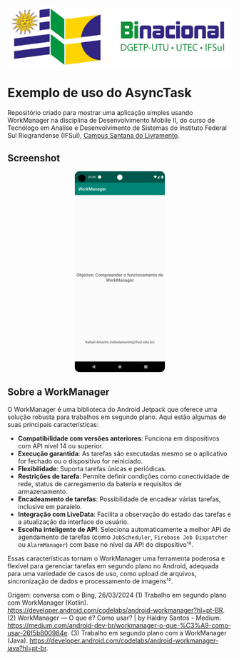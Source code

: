 <p align="center">
    <a href="http://www.santana.ifsul.edu.br/" target="_blank">
    <img src="IFSul-banner.jpg">
    </a>
</p>

# Exemplo de uso do AsyncTask

Repositório criado para mostrar uma aplicação simples usando WorkManager na disciplina de
Desenvolvimento Mobile II, do curso de Tecnólogo em Analise e Desenvolvimento de Sistemas do
Instituto Federal Sul Riograndense (IFSul), [Campus Santana do Livramento](http://www.santana.ifsul.edu.br/).

## Screenshot

<p align="center">
    <img src="image.png" height="450">
</p>

## Sobre a WorkManager

O WorkManager é uma biblioteca do Android Jetpack que oferece uma solução robusta para trabalhos em segundo plano. Aqui estão algumas de suas principais características:

- **Compatibilidade com versões anteriores**: Funciona em dispositivos com API nível 14 ou superior.
- **Execução garantida**: As tarefas são executadas mesmo se o aplicativo for fechado ou o dispositivo for reiniciado.
- **Flexibilidade**: Suporta tarefas únicas e periódicas.
- **Restrições de tarefa**: Permite definir condições como conectividade de rede, status de carregamento da bateria e requisitos de armazenamento.
- **Encadeamento de tarefas**: Possibilidade de encadear várias tarefas, inclusive em paralelo.
- **Integração com LiveData**: Facilita a observação do estado das tarefas e a atualização da interface do usuário.
- **Escolha inteligente de API**: Seleciona automaticamente a melhor API de agendamento de tarefas (como `JobScheduler`, `Firebase Job Dispatcher` ou `AlarmManager`) com base no nível da API do dispositivo¹².

Essas características tornam o WorkManager uma ferramenta poderosa e flexível para gerenciar tarefas em segundo plano no Android, adequada para uma variedade de casos de uso, como upload de arquivos, sincronização de dados e processamento de imagens¹².

Origem: conversa com o Bing, 26/03/2024
(1) Trabalho em segundo plano com WorkManager (Kotlin). https://developer.android.com/codelabs/android-workmanager?hl=pt-BR.
(2) WorkManager — O que é? Como usar? | by Haldny Santos - Medium. https://medium.com/android-dev-br/workmanager-o-que-%C3%A9-como-usar-26f5b800984e.
(3) Trabalho em segundo plano com a WorkManager (Java). https://developer.android.com/codelabs/android-workmanager-java?hl=pt-br.